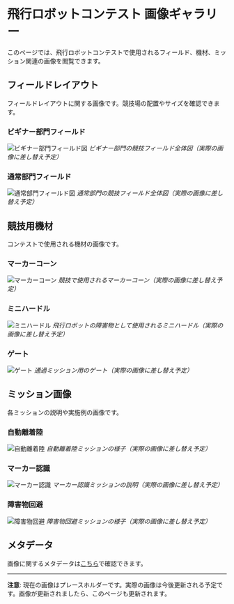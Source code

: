 # 飛行ロボットコンテスト 画像ギャラリー

このページでは、飛行ロボットコンテストで使用されるフィールド、機材、ミッション関連の画像を閲覧できます。

## フィールドレイアウト

フィールドレイアウトに関する画像です。競技場の配置やサイズを確認できます。

### ビギナー部門フィールド

![ビギナー部門フィールド図](images/field/field-layout-beginner-2025.png)
*ビギナー部門の競技フィールド全体図（実際の画像に差し替え予定）*

### 通常部門フィールド

![通常部門フィールド図](images/field/field-layout-regular-2025.png)
*通常部門の競技フィールド全体図（実際の画像に差し替え予定）*

## 競技用機材

コンテストで使用される機材の画像です。

### マーカーコーン

![マーカーコーン](images/equipment/marker-cone-2025.png)
*競技で使用されるマーカーコーン（実際の画像に差し替え予定）*

### ミニハードル

![ミニハードル](images/equipment/mini-hurdle-2025.png)
*飛行ロボットの障害物として使用されるミニハードル（実際の画像に差し替え予定）*

### ゲート

![ゲート](images/equipment/gate-2025.png)
*通過ミッション用のゲート（実際の画像に差し替え予定）*

## ミッション画像

各ミッションの説明や実施例の画像です。

### 自動離着陸

![自動離着陸](images/missions/auto-takeoff-landing-2025.png)
*自動離着陸ミッションの様子（実際の画像に差し替え予定）*

### マーカー認識

![マーカー認識](images/missions/marker-recognition-2025.png)
*マーカー認識ミッションの説明（実際の画像に差し替え予定）*

### 障害物回避

![障害物回避](images/missions/obstacle-avoidance-2025.png)
*障害物回避ミッションの様子（実際の画像に差し替え予定）*

## メタデータ

画像に関するメタデータは[こちら](metadata/images-metadata.json)で確認できます。

---

**注意**: 現在の画像はプレースホルダーです。実際の画像は今後更新される予定です。画像が更新されましたら、このページも更新されます。
